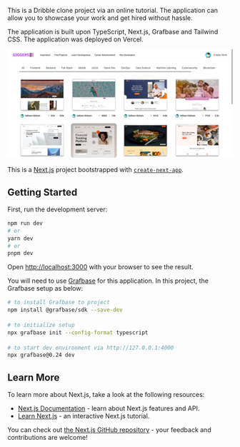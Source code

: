 This is a Dribble clone project via an online tutorial. The application can allow you to showcase your work and get hired without hassle. 

The application is built upon TypeScript, Next.js, Grafbase and Tailwind CSS. The application was deployed on Vercel. 

![Giggers Homepage](screenshots/giggers-homepage.png)

This is a [Next.js](https://nextjs.org/) project bootstrapped with [`create-next-app`](https://github.com/vercel/next.js/tree/canary/packages/create-next-app).

## Getting Started

First, run the development server:

```bash
npm run dev
# or
yarn dev
# or
pnpm dev
```

Open [http://localhost:3000](http://localhost:3000) with your browser to see the result.

You will need to use [Grafbase](https://grafbase.com/) for this application. In this project, the Grafbase setup as below:

```bash
# to install Grafbase to project
npm install @grafbase/sdk --save-dev

# to initialize setup
npx grafbase init --config-format typescript

# to start dev environment via http://127.0.0.1:4000
npx grafbase@0.24 dev
```

## Learn More

To learn more about Next.js, take a look at the following resources:

- [Next.js Documentation](https://nextjs.org/docs) - learn about Next.js features and API.
- [Learn Next.js](https://nextjs.org/learn) - an interactive Next.js tutorial.

You can check out [the Next.js GitHub repository](https://github.com/vercel/next.js/) - your feedback and contributions are welcome!


